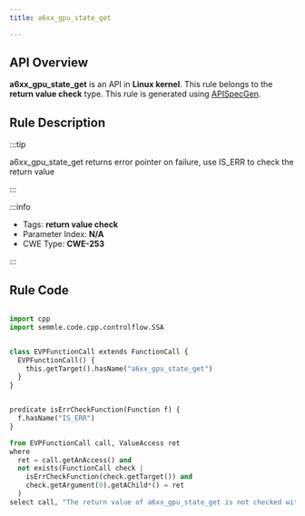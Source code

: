 ```yaml
---
title: a6xx_gpu_state_get

---
```



## API Overview
**a6xx_gpu_state_get** is an API in **Linux kernel**. This rule belongs to the **return value check** type. This rule is generated using [APISpecGen](../../tools/APISpecGen).
## Rule Description

:::tip

a6xx_gpu_state_get returns error pointer on failure, use IS_ERR to check the return value

:::

:::info

- Tags: **return value check**
- Parameter Index: **N/A**
- CWE Type: **CWE-253**

:::

## Rule Code
```python

import cpp
import semmle.code.cpp.controlflow.SSA


class EVPFunctionCall extends FunctionCall {
  EVPFunctionCall() {
    this.getTarget().hasName("a6xx_gpu_state_get")
  }
}


predicate isErrCheckFunction(Function f) {
  f.hasName("IS_ERR") 
}

from EVPFunctionCall call, ValueAccess ret
where
  ret = call.getAnAccess() and
  not exists(FunctionCall check |
    isErrCheckFunction(check.getTarget()) and
    check.getArgument(0).getAChild*() = ret
  )
select call, "The return value of a6xx_gpu_state_get is not checked with IS_ERR."
    
```
